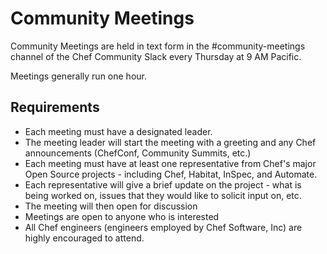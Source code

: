 # Community Meetings

Community Meetings are held in text form in the #community-meetings channel of the Chef Community Slack every Thursday at 9 AM Pacific.

Meetings generally run one hour.

## Requirements
* Each meeting must have a designated leader.
* The meeting leader will start the meeting with a greeting and any Chef announcements (ChefConf, Community Summits, etc.)
* Each meeting must have at least one representative from Chef's major Open Source projects - including Chef, Habitat, InSpec, and Automate.
* Each representative will give a brief update on the project - what is being worked on, issues that they would like to solicit input on, etc.
* The meeting will then open for discussion
* Meetings are open to anyone who is interested
* All Chef engineers (engineers employed by Chef Software, Inc) are highly encouraged to attend.